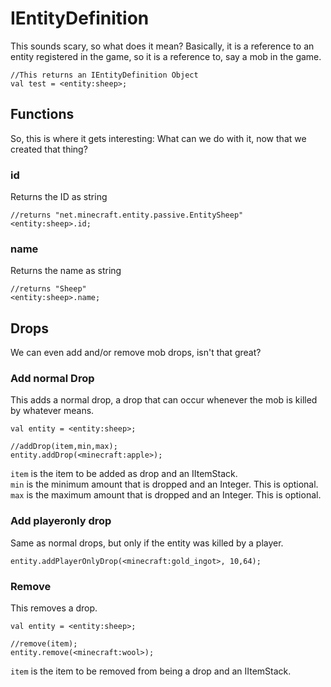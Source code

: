 # IEntityDefinition

This sounds scary, so what does it mean?
Basically, it is a reference to an entity registered in the game, so it is a reference to, say a mob in the game.

```
//This returns an IEntityDefinition Object
val test = <entity:sheep>;

```

## Functions
So, this is where it gets interesting:
What can we do with it, now that we created that thing?

### id

Returns the ID as string
```
//returns "net.minecraft.entity.passive.EntitySheep"
<entity:sheep>.id;
```

### name

Returns the name as string
```
//returns "Sheep"
<entity:sheep>.name;
```

## Drops

We can even add and/or remove mob drops, isn't that great?

### Add normal Drop

This adds a normal drop, a drop that can occur whenever the mob is killed by whatever means.
```
val entity = <entity:sheep>;

//addDrop(item,min,max);
entity.addDrop(<minecraft:apple>);
```

`item` is the item to be added as drop and an IItemStack.  
`min` is the minimum amount that is dropped and an Integer. This is optional.  
`max` is the maximum amount that is dropped and an Integer. This is optional.

### Add playeronly drop

Same as normal drops, but only if the entity was killed by a player.
```
entity.addPlayerOnlyDrop(<minecraft:gold_ingot>, 10,64);
```

### Remove

This removes a drop.
```
val entity = <entity:sheep>;

//remove(item);
entity.remove(<minecraft:wool>);
```
`item` is the item to be removed from being a drop and an IItemStack.